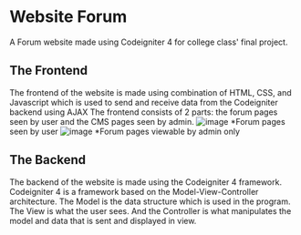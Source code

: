 # Website Forum
A Forum website made using Codeigniter 4 for college class' final project.
## The Frontend
The frontend of the website is made using combination of HTML, CSS, and Javascript which is used to send and receive data from the Codeigniter backend using AJAX
The frontend consists of 2 parts: the forum pages seen by user and the CMS pages seen by admin.
![image](https://github.com/ferdinankurnianto/Website-Forum/assets/148441503/73c0dd03-7900-4cd6-8031-17f812a5bd99)
*Forum pages seen by user
![image](https://github.com/ferdinankurnianto/Website-Forum/assets/148441503/f7d17a5e-3cd8-4dbe-b626-25a9691d4bf0)
*Forum pages viewable by admin only
## The Backend
The backend of the website is made using the Codeigniter 4 framework. Codeigniter 4 is a framework based on the Model-View-Controller architecture.
The Model is the data structure which is used in the program.
The View is what the user sees.
And the Controller is what manipulates the model and data that is sent and displayed in view.
